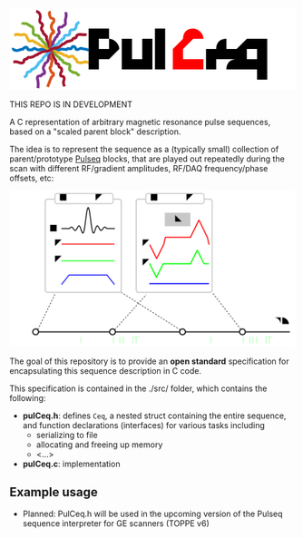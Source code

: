 
![logo](doc/logo.svg)

THIS REPO IS IN DEVELOPMENT

A C representation of arbitrary magnetic resonance pulse sequences, 
based on a "scaled parent block" description.

The idea is to represent the sequence as a (typically small) collection of parent/prototype
[Pulseq](https://pulseq.github.io/)
blocks, that are played out repeatedly during the scan with different
RF/gradient amplitudes, RF/DAQ frequency/phase offsets, etc:

![model](doc/model.svg)

The goal of this repository is to provide an **open standard** specification
for encapsulating this sequence description in C code.

This specification is contained in the ./src/ folder, which contains the following:
* **pulCeq.h**: defines `Ceq`, a nested struct containing the entire sequence, and
function declarations (interfaces) for various tasks including
   * serializing to file
   * allocating and freeing up memory
   * <...>
* **pulCeq.c**: implementation

## Example usage

* Planned: PulCeq.h will be used in the upcoming version of the Pulseq sequence interpreter for GE scanners (TOPPE v6)

